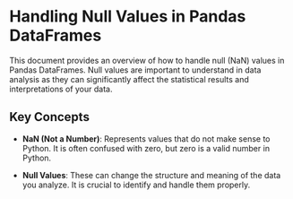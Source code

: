 # Handling Null Values in Pandas DataFrames

This document provides an overview of how to handle null (NaN) values in Pandas DataFrames. Null values are important to understand in data analysis as they can significantly affect the statistical results and interpretations of your data.

## Key Concepts

- **NaN (Not a Number)**: Represents values that do not make sense to Python. It is often confused with zero, but zero is a valid number in Python.

- **Null Values**: These can change the structure and meaning of the data you analyze. It is crucial to identify and handle them properly.
